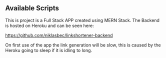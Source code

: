 ## Available Scripts

This is project is a Full Stack APP created using MERN Stack.
The Backend is hosted on Heroku and can be seen here:

https://github.com/niklasbec/linkshortener-backend

On first use of the app the link generation will be slow, this is caused by the Heroku going to sleep if it is idling to long.


